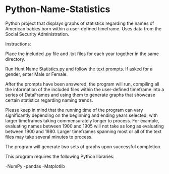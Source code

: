 # Python-Name-Statistics
Python project that displays graphs of statistics regarding the names of American babies born within a user-defined timeframe. Uses data from the Social Security Administration.

Instructions:

Place the included .py file and .txt files for each year together in the same directory.

Run Hunt Name Statistics.py and follow the text prompts. If asked for a gender, enter Male or Female.

After the prompts have been answered, the program will run, compiling all the information of the included files within the user-defined timeframe into a series of DataFrames and using them to generate graphs that showcase certain statistics regarding naming trends.

Please keep in mind that the running time of the program can vary significantly depending on the beginning and ending years selected, with larger timeframes taking commensurately longer to process. For example, evaluating names between 1900 and 1905 will not take as long as evaluating between 1900 and 1980. Larger timeframes spanning most or all of the text files may take several minutes to process.

The program will generate two sets of graphs upon successful completion.

This program requires the following Python libraries:

-NumPy
-pandas
-Matplotlib
